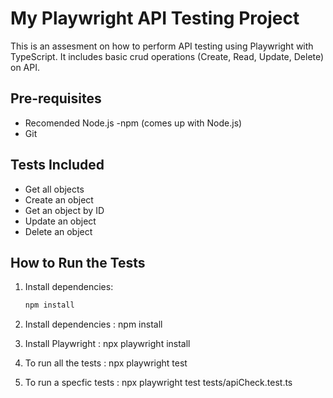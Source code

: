 # My Playwright API Testing Project

This is an assesment on how to perform API testing using Playwright with TypeScript. It includes basic crud operations (Create, Read, Update, Delete) on API.

## Pre-requisites
- Recomended Node.js
-npm (comes up with Node.js)
- Git

## Tests Included
- Get all objects
- Create an object
- Get an object by ID
- Update an object
- Delete an object

## How to Run the Tests

1. Install dependencies:
   ```bash
   npm install

2. Install dependencies : npm install

3. Install Playwright : npx playwright install

4. To run all the tests : npx playwright test

5. To run a specfic tests : npx playwright test tests/apiCheck.test.ts
